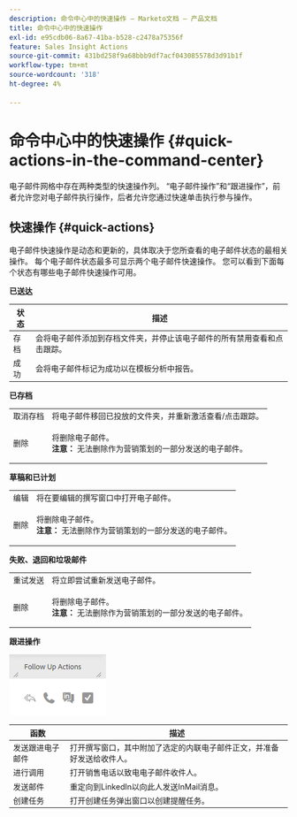```yaml
---
description: 命令中心中的快速操作 — Marketo文档 — 产品文档
title: 命令中心中的快速操作
exl-id: e95cdb06-8a67-41ba-b528-c2478a75356f
feature: Sales Insight Actions
source-git-commit: 431bd258f9a68bbb9df7acf043085578d3d91b1f
workflow-type: tm+mt
source-wordcount: '318'
ht-degree: 4%

---
```


# 命令中心中的快速操作 {#quick-actions-in-the-command-center}

电子邮件网格中存在两种类型的快速操作列。 “电子邮件操作”和“跟进操作”，前者允许您对电子邮件执行操作，后者允许您通过快速单击执行参与操作。

## 快速操作 {#quick-actions}

电子邮件快速操作是动态和更新的，具体取决于您所查看的电子邮件状态的最相关操作。 每个电子邮件状态最多可显示两个电子邮件快速操作。 您可以看到下面每个状态有哪些电子邮件快速操作可用。

**已送达**

| 状态 | 描述 |
|---|---|
| 存档 | 会将电子邮件添加到存档文件夹，并停止该电子邮件的所有禁用查看和点击跟踪。 |
| 成功 | 会将电子邮件标记为成功以在模板分析中报告。 |

**已存档**

<table> 
 <colgroup> 
  <col> 
  <col> 
 </colgroup> 
 <tbody> 
  <tr> 
   <td>取消存档</td> 
   <td>将电子邮件移回已投放的文件夹，并重新激活查看/点击跟踪。</td> 
  </tr> 
  <tr> 
   <td>删除</td> 
   <td><p>将删除电子邮件。<br><strong>注意：</strong> 无法删除作为营销策划的一部分发送的电子邮件。</p></td> 
  </tr> 
 </tbody> 
</table>

**草稿和已计划**

<table> 
 <colgroup> 
  <col> 
  <col> 
 </colgroup> 
 <tbody> 
  <tr> 
   <td>编辑</td> 
   <td>将在要编辑的撰写窗口中打开电子邮件。</td> 
  </tr> 
  <tr> 
   <td>删除</td> 
   <td><p>将删除电子邮件。<br><strong>注意：</strong> 无法删除作为营销策划的一部分发送的电子邮件。</p></td> 
  </tr> 
 </tbody> 
</table>

**失败、退回和垃圾邮件**

<table> 
 <colgroup> 
  <col> 
  <col> 
 </colgroup> 
 <tbody> 
  <tr> 
   <td>重试发送</td> 
   <td>将立即尝试重新发送电子邮件。</td> 
  </tr> 
  <tr> 
   <td>删除</td> 
   <td><p>将删除电子邮件。<br><strong>注意：</strong> 无法删除作为营销策划的一部分发送的电子邮件。</p></td> 
  </tr> 
 </tbody> 
</table>

**跟进操作**

![](assets/quick-actions-in-the-command-center-1.png)

| 函数 | 描述 |
|---|---|
| 发送跟进电子邮件 | 打开撰写窗口，其中附加了选定的内联电子邮件正文，并准备好发送给收件人。 |
| 进行调用 | 打开销售电话以致电电子邮件收件人。 |
| 发送邮件 | 重定向到LinkedIn以向此人发送InMail消息。 |
| 创建任务 | 打开创建任务弹出窗口以创建提醒任务。 |

